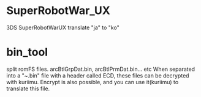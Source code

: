 # SuperRobotWar_UX
3DS SuperRobotWarUX translate "ja" to "ko"

# bin_tool
split romFS files. arcBtlGrpDat.bin, arcBtlPrmDat.bin... etc
When separated into a "~.bin" file with a header called ECD, these files can be decrypted with kuriimu.
Encrypt is also possible, and you can use it(kuriimu) to translate this file.
